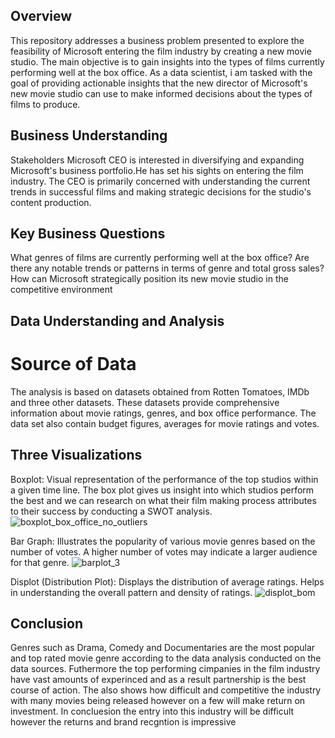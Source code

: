 ## Overview
This repository addresses a business problem presented to explore the feasibility of Microsoft entering the film industry by creating a new movie studio. The main objective is to gain insights into the types of films currently performing well at the box office. As a data scientist, i am tasked with the goal of providing actionable insights that the new director of Microsoft's new movie studio can use to make informed decisions about the types of films to produce.

## Business Understanding
Stakeholders
Microsoft CEO is interested in diversifying and expanding Microsoft's business portfolio.He has set his sights on entering the film industry. The CEO is primarily concerned with understanding the current trends in successful films and making strategic decisions for the studio's content production.

## Key Business Questions
What genres of films are currently performing well at the box office?
Are there any notable trends or patterns in terms of genre and total gross sales?
How can Microsoft strategically position its new movie studio in the competitive environment

## Data Understanding and Analysis
# Source of Data
The analysis is based on datasets obtained from Rotten Tomatoes, IMDb and three other datasets. These datasets provide comprehensive information about movie ratings, genres, and box office performance. The data set also contain budget figures, averages for movie ratings and votes.

## Three Visualizations
Boxplot: Visual representation of the performance of the top studios within a given time line. The box plot gives us insight into which studios perform the best and we can research on what their film making process attributes to their success by conducting a SWOT analysis.
![boxplot_box_office_no_outliers](https://github.com/georgembugua00/phase1project/assets/151632200/9ae65865-b18a-48b5-9569-c8fcaa6f6030)

Bar Graph: Illustrates the popularity of various movie genres based on the number of votes. A higher number of votes may indicate a larger audience for that genre.
![barplot_3](https://github.com/georgembugua00/phase1project/assets/151632200/840675fe-b28c-4503-916c-9d0405995d9e)

Displot (Distribution Plot): Displays the distribution of average ratings. Helps in understanding the overall pattern and density of ratings.
![displot_bom](https://github.com/georgembugua00/phase1project/assets/151632200/a02ad16e-216c-4c01-9741-ffe8e6553535)

## Conclusion
Genres such as Drama, Comedy and Documentaries are the most popular and top rated movie genre according to the data analysis conducted on the data sources. Futhermore the top performing cimpanies in the film industry have vast amounts of experinced and as a result partnership is the best course of action. The also shows how difficult and competitive the industry with many movies being released however on a few will make return on investment. 
In concluesion the entry into this industry will be difficult however the returns and brand recgntion is impressive
